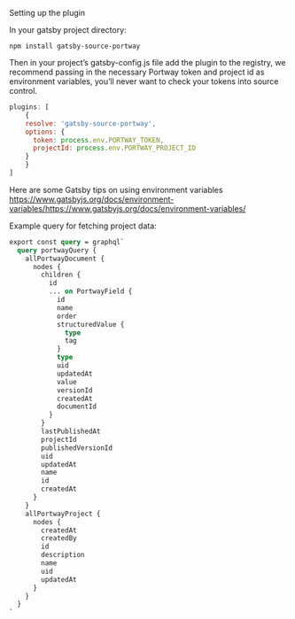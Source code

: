 Setting up the plugin

In your gatsby project directory:

`npm install gatsby-source-portway`

Then in your project’s gatsby-config.js file add the plugin to the registry, we recommend passing in the necessary Portway token and project id as environment variables, you’ll never want to check your tokens into source control.

```js
plugins: [
	{
    resolve: 'gatsby-source-portway',
    options: {
      token: process.env.PORTWAY_TOKEN,
      projectId: process.env.PORTWAY_PROJECT_ID
    }
	}
]
```

Here are some Gatsby tips on using environment variables https://www.gatsbyjs.org/docs/environment-variables/https://www.gatsbyjs.org/docs/environment-variables/

Example query for fetching project data:

```graphql
export const query = graphql`
  query portwayQuery {
    allPortwayDocument {
      nodes {
        children {
          id
          ... on PortwayField {
            id
            name
            order
            structuredValue {
              type
              tag
            }
            type
            uid
            updatedAt
            value
            versionId
            createdAt
            documentId
          }
        }
        lastPublishedAt
        projectId
        publishedVersionId
        uid
        updatedAt
        name
        id
        createdAt
      }
    }
    allPortwayProject {
      nodes {
        createdAt
        createdBy
        id
        description
        name
        uid
        updatedAt
      }
    }
  }
`
```